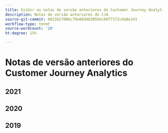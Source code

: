```yaml
---
title: Exibir as notas de versão anteriores do Customer Journey Analytics
description: Notas de versão anteriores do CJA
source-git-commit: 0822b27006c79e88d463055ecb0f7172cda8e141
workflow-type: tm+mt
source-wordcount: '20'
ht-degree: 15%

---
```



# Notas de versão anteriores do Customer Journey Analytics

## 2021


## 2020


## 2019
